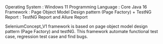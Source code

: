 Operating System : Windows 11
Programming Language : Core Java 16
Framework : Page Object Model Design pattern (Page Factory) + TestNG
Report : TestNG Report and Allure Report

SeleniumConcept_V1 framework is based on page object model design pattern (Page Factory) and testNG. This framework automate functional test case, regression test case and find bugs. 
